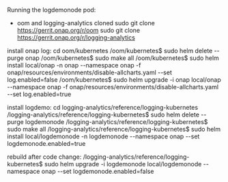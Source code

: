 Running the logdemonode pod:
- oom and logging-analytics cloned
sudo git clone https://gerrit.onap.org/r/oom
sudo git clone https://gerrit.onap.org/r/logging-analytics

install onap log:
cd oom/kubernetes
/oom/kubernetes$ sudo helm delete --purge onap
/oom/kubernetes$ sudo make all
/oom/kubernetes$ sudo helm install local/onap -n onap --namespace onap -f onap/resources/environments/disable-allcharts.yaml --set log.enabled=false
/oom/kubernetes$ sudo helm upgrade -i onap local/onap --namespace onap -f onap/resources/environments/disable-allcharts.yaml --set log.enabled=true
 
install logdemo:
cd logging-analytics/reference/logging-kubernetes
/logging-analytics/reference/logging-kubernetes$ sudo helm delete --purge logdemonode
/logging-analytics/reference/logging-kubernetes$ sudo make all
/logging-analytics/reference/logging-kubernetes$ sudo helm install local/logdemonode -n logdemonode --namespace onap --set logdemonode.enabled=true
 
rebuild after code change:
/logging-analytics/reference/logging-kubernetes$ sudo helm upgrade -i logdemonode local/logdemonode --namespace onap --set logdemonode.enabled=false

